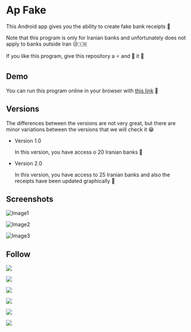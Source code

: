 # Ap Fake

This Android app gives you the ability to create fake bank receipts 🧾

Note that this program is only for Iranian banks and unfortunately does not apply to banks outside Iran 😒🇮🇷

If you like this program, give this repository a ⭐ and 🍴 it 🤩

## Demo

You can run this program online in your browser with [this link](https://appetize.io/app/vf3dttdx0jd593r7xg966cqpa4?device=nexus5) 🔗

## Versions


The differences between the versions are not very great, but there are minor variations between the versions that we will check it 😁

  * Version 1.0

    In this version, you have access o 20 Iranian banks 🤔
  
  * Version 2.0

    In this version, you have access to 25 Iranian banks and also the receipts have been updated graphically 🤩

## Screenshots

![Image1](https://uupload.ir/files/ujwr_3.png)

![Image2](https://uupload.ir/files/mdm_2.png)

![Image3](https://uupload.ir/files/prz1_1.png)

## Follow

<p>
 <a href="https://github.com/1nj3ct0rrr">
  <img src="https://img.shields.io/badge/GitHub-gray?style=flat&logo=github&labelColor=gray">
 </a>
</p>

<p>
 <a href="https://linkedin.com/in/1nj3ct0r">
  <img src="https://img.shields.io/badge/LinkedIn-blue?style=flat&logo=linkedin&labelColor=blue">
 </a>
</p>

<p>
 <a href="https://www.hackerrank.com/1nj3ct0r">
  <img src="https://img.shields.io/badge/HackerRank-black?style=flat&logo=hackerrank&labelColor=black">
 </a>
</p>


<p>
 <a href="https://leetcode.com/1nj3ct0r/">
  <img src="https://img.shields.io/badge/LeetCode-white?style=flat&logo=leetcode&labelColor=white">
 </a>
</p>

<p>
 <a href="https://codepen.io/1nj3ct0r">
  <img src="https://img.shields.io/badge/CodePen-black?style=flat&logo=codepen&labelColor=black">
 </a>
</p>

<p>
 <a href="https://repl.it/@hesamtavakoli06">
  <img src="https://img.shields.io/badge/Repl.it-gray?style=flat&logo=repl.it&labelColor=gray">
 </a>
</p>
